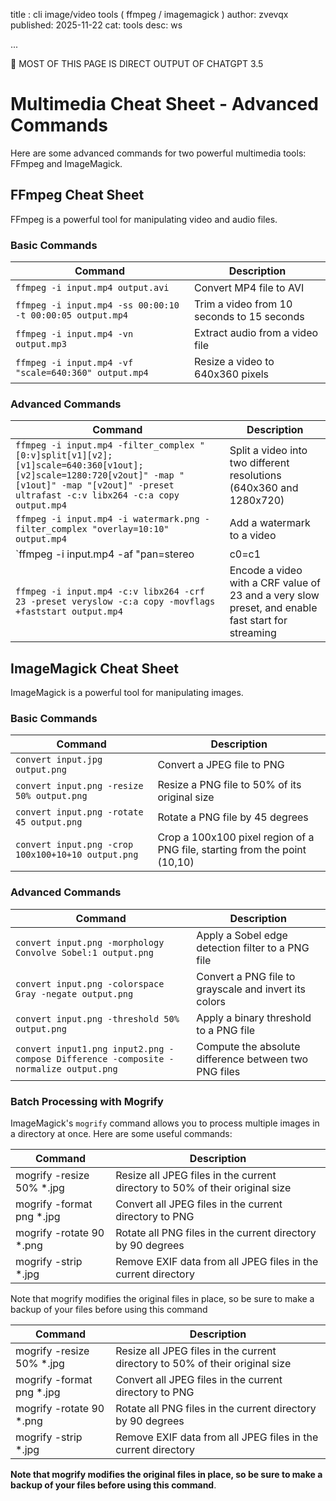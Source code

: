 title : cli image/video tools ( ffmpeg / imagemagick )
author: zvevqx
published: 2025-11-22
cat: tools
desc: ws

...

👾 MOST OF THIS PAGE IS DIRECT OUTPUT OF CHATGPT 3.5

# Multimedia Cheat Sheet - Advanced Commands

Here are some advanced commands for two powerful multimedia tools: FFmpeg and ImageMagick.

## FFmpeg Cheat Sheet

FFmpeg is a powerful tool for manipulating video and audio files.

### Basic Commands

| Command | Description |
| --- | --- |
| `ffmpeg -i input.mp4 output.avi` | Convert MP4 file to AVI |
| `ffmpeg -i input.mp4 -ss 00:00:10 -t 00:00:05 output.mp4` | Trim a video from 10 seconds to 15 seconds |
| `ffmpeg -i input.mp4 -vn output.mp3` | Extract audio from a video file |
| `ffmpeg -i input.mp4 -vf "scale=640:360" output.mp4` | Resize a video to 640x360 pixels |

### Advanced Commands

| Command | Description |
| --- | --- |
| `ffmpeg -i input.mp4 -filter_complex "[0:v]split[v1][v2];[v1]scale=640:360[v1out];[v2]scale=1280:720[v2out]" -map "[v1out]" -map "[v2out]" -preset ultrafast -c:v libx264 -c:a copy output.mp4` | Split a video into two different resolutions (640x360 and 1280x720) |
| `ffmpeg -i input.mp4 -i watermark.png -filter_complex "overlay=10:10" output.mp4` | Add a watermark to a video |
| `ffmpeg -i input.mp4 -af "pan=stereo|c0=c1|c1=c0" output.mp4` | Convert mono audio to stereo |
| `ffmpeg -i input.mp4 -c:v libx264 -crf 23 -preset veryslow -c:a copy -movflags +faststart output.mp4` | Encode a video with a CRF value of 23 and a very slow preset, and enable fast start for streaming |

## ImageMagick Cheat Sheet

ImageMagick is a powerful tool for manipulating images.

### Basic Commands

| Command | Description |
| --- | --- |
| `convert input.jpg output.png` | Convert a JPEG file to PNG |
| `convert input.png -resize 50% output.png` | Resize a PNG file to 50% of its original size |
| `convert input.png -rotate 45 output.png` | Rotate a PNG file by 45 degrees |
| `convert input.png -crop 100x100+10+10 output.png` | Crop a 100x100 pixel region of a PNG file, starting from the point (10,10) |

### Advanced Commands

| Command | Description |
| --- | --- |
| `convert input.png -morphology Convolve Sobel:1 output.png` | Apply a Sobel edge detection filter to a PNG file |
| `convert input.png -colorspace Gray -negate output.png` | Convert a PNG file to grayscale and invert its colors |
| `convert input.png -threshold 50% output.png` | Apply a binary threshold to a PNG file |
| `convert input1.png input2.png -compose Difference -composite -normalize output.png` | Compute the absolute difference between two PNG files |

### Batch Processing with Mogrify

ImageMagick's `mogrify` command allows you to process multiple images in a directory at once. Here are some useful commands:

| Command | Description |
| --- | --- |
| mogrify -resize 50% *.jpg | Resize all JPEG files in the current directory to 50% of their original size |
| mogrify -format png *.jpg | Convert all JPEG files in the current directory to PNG |
| mogrify -rotate 90 *.png | Rotate all PNG files in the current directory by 90 degrees |
| mogrify -strip *.jpg | Remove EXIF data from all JPEG files in the current directory |

Note that mogrify modifies the original files in place, so be sure to make a backup of your files before using this command 

| Command | Description|
| --- | --- |
| mogrify -resize 50% *.jpg | Resize all JPEG files in the current directory to 50% of their original size |
| mogrify -format png *.jpg | Convert all JPEG files in the current directory to PNG |
| mogrify -rotate 90 *.png | Rotate all PNG files in the current directory by 90 degrees |
| mogrify -strip *.jpg | Remove EXIF data from all JPEG files in the current directory |

**Note that mogrify modifies the original files in place, so be sure to make a backup of your files before using this command**.
